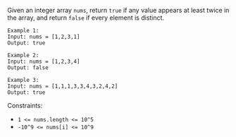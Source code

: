 Given an integer array `nums`, return `true` if any value appears at least twice in the array, and return 
`false` if every element is distinct.


```
Example 1:
Input: nums = [1,2,3,1]
Output: true

Example 2:
Input: nums = [1,2,3,4]
Output: false

Example 3:
Input: nums = [1,1,1,3,3,4,3,2,4,2]
Output: true
```


Constraints:
- `1 <= nums.length <= 10^5`
- `-10^9 <= nums[i] <= 10^9`